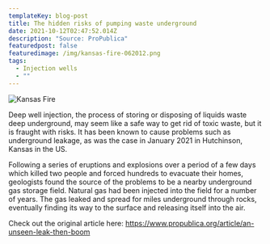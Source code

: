 ```yaml
---
templateKey: blog-post
title: The hidden risks of pumping waste underground
date: 2021-10-12T02:47:52.014Z
description: "Source: ProPublica"
featuredpost: false
featuredimage: /img/kansas-fire-062012.png
tags:
  - Injection wells
  - ""
---
```

![Kansas Fire](/img/kansas-fire-062012.png "Kansas Fire")

Deep well injection, the process of storing or disposing of liquids waste deep underground, may seem like a safe way to get rid of toxic waste, but it is fraught with risks. It has been known to cause problems such as underground leakage, as was the case in January 2021 in Hutchinson, Kansas in the US.

Following a series of eruptions and explosions over a period of a few days which killed two people and forced hundreds to evacuate their homes, geologists found the source of the problems to be a nearby underground gas storage field. Natural gas had been injected into the field for a number of years. The gas leaked and spread for miles underground through rocks, eventually finding its way to the surface and releasing itself into the air.

Check out the original article here: <https://www.propublica.org/article/an-unseen-leak-then-boom>